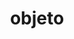 ---
title: objeto
tags:
  - Átomo
aliases:
  - Objeto
draft: true
created_at: 2024-07-10T23:45:08-03:00
updated_at: 2025-02-08T22:17:34-03:00
---